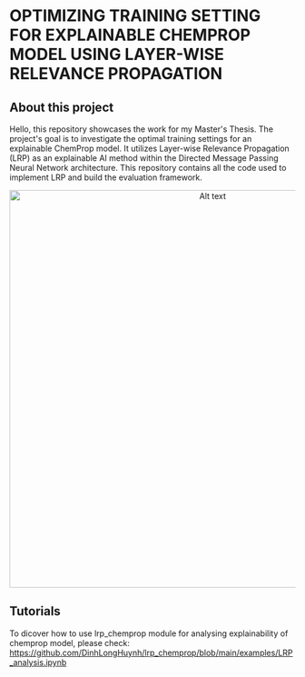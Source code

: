 # OPTIMIZING TRAINING SETTING FOR EXPLAINABLE CHEMPROP MODEL USING LAYER-WISE RELEVANCE PROPAGATION

## About this project
Hello, this repository showcases the work for my Master's Thesis. The project's goal is to investigate the optimal training settings for an explainable ChemProp model. It utilizes Layer-wise Relevance Propagation (LRP) as an explainable AI method within the Directed Message Passing Neural Network architecture. This repository contains all the code used to implement LRP and build the evaluation framework.

<p align="center">
  <img src="images/project_cover.png" alt="Alt text" width="700">
</p>

## Tutorials
To dicover how to use lrp_chemprop module for analysing explainability of chemprop model, please check: https://github.com/DinhLongHuynh/lrp_chemprop/blob/main/examples/LRP_analysis.ipynb
